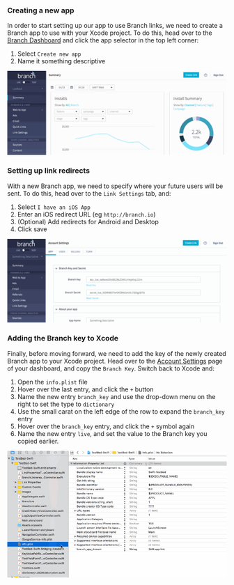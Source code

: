 ### Creating a new app

In order to start setting up our app to use Branch links, we need to create a Branch app to use with your Xcode project. To do this, head over to the [Branch Dashboard](http://dashboard.branch.io/) and click the app selector in the top left corner:

1. Select `Create new app`
1. Name it something descriptive

  ![image](/dash_app.gif)


### Setting up link redirects

With a new Branch app, we need to specify where your future users will be sent. To do this, head over to the `Link Settings` tab, and:

 1. Select `I have an iOS App`
 1. Enter an iOS redirect URL (eg `http://branch.io`)
 1. (Optional) Add redirects for Android and Desktop
 1. Click save

  ![image](/dash_redirect.gif)

### Adding the Branch key to Xcode

Finally, before moving forward, we need to add the key of the newly created Branch app to your Xcode project. Head over to the [Account Settings](https://dashboard.branch.io/account-settings/app) page of your dashboard, and copy the `Branch Key`. Switch back to Xcode and:

1. Open the `info.plist` file
1. Hover over the last entry, and click the `+` button
1. Name the new entry `branch_key` and use the drop-down menu on the right to set the type to `dictionary`
1. Use the small carat on the left edge of the row to expand the `branch_key` entry 
1. Hover over the `branch_key` entry, and click the `+` symbol again
1. Name the new entry `live`, and set the value to the Branch key you copied earlier.

  ![image](/add_key.gif)
